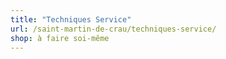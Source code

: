 ```yaml
---
title: "Techniques Service"
url: /saint-martin-de-crau/techniques-service/
shop: à faire soi-même
---
```

